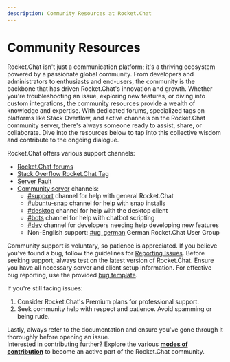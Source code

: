 ```yaml
---
description: Community Resources at Rocket.Chat
---
```


# Community Resources

Rocket.Chat isn't just a communication platform; it's a thriving ecosystem powered by a passionate global community. From developers and administrators to enthusiasts and end-users, the community is the backbone that has driven Rocket.Chat's innovation and growth. Whether you're troubleshooting an issue, exploring new features, or diving into custom integrations, the community resources provide a wealth of knowledge and expertise. With dedicated forums, specialized tags on platforms like Stack Overflow, and active channels on the Rocket.Chat community server, there's always someone ready to assist, share, or collaborate. Dive into the resources below to tap into this collective wisdom and contribute to the ongoing dialogue.

Rocket.Chat offers various support channels:

* [Rocket.Chat forums](https://forums.rocket.chat/)
* [Stack Overflow Rocket.Chat Tag](https://stackoverflow.com/questions/tagged/rocket.chat)
* [Server Fault](https://serverfault.com/)
* [Community server](https://open.rocket.chat/) channels:
  * [#support](https://open.rocket.chat/channel/support) channel for help with general Rocket.Chat
  * [#ubuntu-snap](https://open.rocket.chat/channel/ubuntu-snap) channel for help with snap installs
  * [#desktop](https://open.rocket.chat/channel/desktop) channel for help with the desktop client
  * [#bots](https://open.rocket.chat/channel/bots) channel for help with chatbot scripting
  * [#dev](https://open.rocket.chat/channel/dev) channel for developers needing help developing new features
  * Non-English support: [#ug\_german](https://open.rocket.chat/channel/ug\_german) German Rocket.Chat User Group

Community support is voluntary, so patience is appreciated. If you believe you've found a bug, follow the guidelines for [Reporting Issues](https://github.com/RocketChat/Rocket.Chat/issues). Before seeking support, always test on the latest version of Rocket.Chat. Ensure you have all necessary server and client setup information. For effective bug reporting, use the provided [bug template](https://github.com/RocketChat/Rocket.Chat/issues/new?assignees=\&labels=type%3A+bug\&template=bug\_report.md\&title=).

If you're still facing issues:

1. Consider Rocket.Chat's Premium plans for professional support.
2. Seek community help with respect and patience. Avoid spamming or being rude.

Lastly, always refer to the documentation and ensure you've gone through it thoroughly before opening an issue.\
Interested in contributing further? Explore the various [**modes of contribution**](https://developer.rocket.chat/contribute-to-rocket.chat/modes-of-contribution) to become an active part of the Rocket.Chat community.
